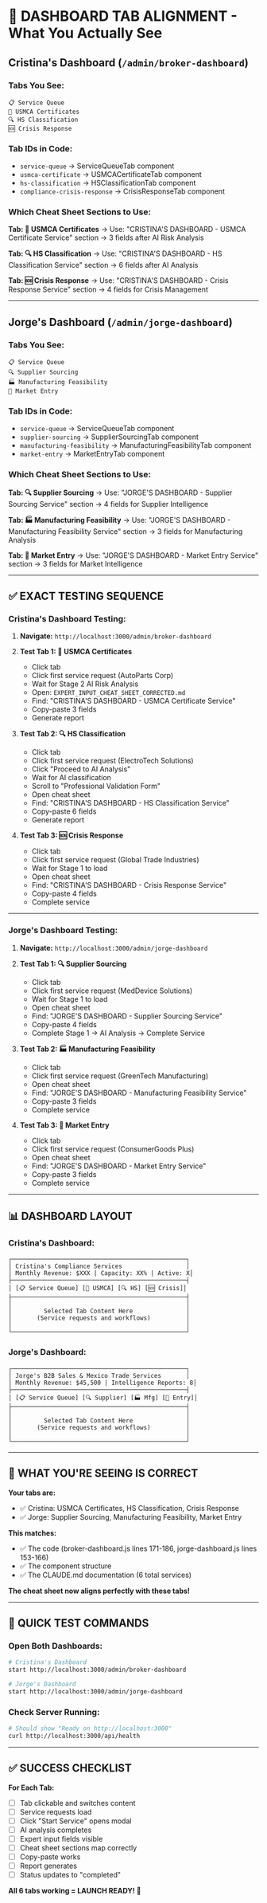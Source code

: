 # 🎯 DASHBOARD TAB ALIGNMENT - What You Actually See

## Cristina's Dashboard (`/admin/broker-dashboard`)

### Tabs You See:
```
📋 Service Queue
📜 USMCA Certificates
🔍 HS Classification
🆘 Crisis Response
```

### Tab IDs in Code:
- `service-queue` → ServiceQueueTab component
- `usmca-certificate` → USMCACertificateTab component
- `hs-classification` → HSClassificationTab component
- `compliance-crisis-response` → CrisisResponseTab component

### Which Cheat Sheet Sections to Use:

**Tab: 📜 USMCA Certificates**
→ Use: "CRISTINA'S DASHBOARD - USMCA Certificate Service" section
→ 3 fields after AI Risk Analysis

**Tab: 🔍 HS Classification**
→ Use: "CRISTINA'S DASHBOARD - HS Classification Service" section
→ 6 fields after AI Analysis

**Tab: 🆘 Crisis Response**
→ Use: "CRISTINA'S DASHBOARD - Crisis Response Service" section
→ 4 fields for Crisis Management

---

## Jorge's Dashboard (`/admin/jorge-dashboard`)

### Tabs You See:
```
📋 Service Queue
🔍 Supplier Sourcing
🏭 Manufacturing Feasibility
🚀 Market Entry
```

### Tab IDs in Code:
- `service-queue` → ServiceQueueTab component
- `supplier-sourcing` → SupplierSourcingTab component
- `manufacturing-feasibility` → ManufacturingFeasibilityTab component
- `market-entry` → MarketEntryTab component

### Which Cheat Sheet Sections to Use:

**Tab: 🔍 Supplier Sourcing**
→ Use: "JORGE'S DASHBOARD - Supplier Sourcing Service" section
→ 4 fields for Supplier Intelligence

**Tab: 🏭 Manufacturing Feasibility**
→ Use: "JORGE'S DASHBOARD - Manufacturing Feasibility Service" section
→ 3 fields for Manufacturing Analysis

**Tab: 🚀 Market Entry**
→ Use: "JORGE'S DASHBOARD - Market Entry Service" section
→ 3 fields for Market Intelligence

---

## ✅ EXACT TESTING SEQUENCE

### Cristina's Dashboard Testing:

1. **Navigate:** `http://localhost:3000/admin/broker-dashboard`

2. **Test Tab 1: 📜 USMCA Certificates**
   - Click tab
   - Click first service request (AutoParts Corp)
   - Wait for Stage 2 AI Risk Analysis
   - Open: `EXPERT_INPUT_CHEAT_SHEET_CORRECTED.md`
   - Find: "CRISTINA'S DASHBOARD - USMCA Certificate Service"
   - Copy-paste 3 fields
   - Generate report

3. **Test Tab 2: 🔍 HS Classification**
   - Click tab
   - Click first service request (ElectroTech Solutions)
   - Click "Proceed to AI Analysis"
   - Wait for AI classification
   - Scroll to "Professional Validation Form"
   - Open cheat sheet
   - Find: "CRISTINA'S DASHBOARD - HS Classification Service"
   - Copy-paste 6 fields
   - Generate report

4. **Test Tab 3: 🆘 Crisis Response**
   - Click tab
   - Click first service request (Global Trade Industries)
   - Wait for Stage 1 to load
   - Open cheat sheet
   - Find: "CRISTINA'S DASHBOARD - Crisis Response Service"
   - Copy-paste 4 fields
   - Complete service

---

### Jorge's Dashboard Testing:

1. **Navigate:** `http://localhost:3000/admin/jorge-dashboard`

2. **Test Tab 1: 🔍 Supplier Sourcing**
   - Click tab
   - Click first service request (MedDevice Solutions)
   - Wait for Stage 1 to load
   - Open cheat sheet
   - Find: "JORGE'S DASHBOARD - Supplier Sourcing Service"
   - Copy-paste 4 fields
   - Complete Stage 1 → AI Analysis → Complete Service

3. **Test Tab 2: 🏭 Manufacturing Feasibility**
   - Click tab
   - Click first service request (GreenTech Manufacturing)
   - Open cheat sheet
   - Find: "JORGE'S DASHBOARD - Manufacturing Feasibility Service"
   - Copy-paste 3 fields
   - Complete service

4. **Test Tab 3: 🚀 Market Entry**
   - Click tab
   - Click first service request (ConsumerGoods Plus)
   - Open cheat sheet
   - Find: "JORGE'S DASHBOARD - Market Entry Service"
   - Copy-paste 3 fields
   - Complete service

---

## 📊 DASHBOARD LAYOUT

### Cristina's Dashboard:
```
┌─────────────────────────────────────────────────┐
│ Cristina's Compliance Services                  │
│ Monthly Revenue: $XXX | Capacity: XX% | Active: X│
├─────────────────────────────────────────────────┤
│ [📋 Service Queue] [📜 USMCA] [🔍 HS] [🆘 Crisis]│
├─────────────────────────────────────────────────┤
│                                                 │
│         Selected Tab Content Here               │
│       (Service requests and workflows)          │
│                                                 │
└─────────────────────────────────────────────────┘
```

### Jorge's Dashboard:
```
┌─────────────────────────────────────────────────┐
│ Jorge's B2B Sales & Mexico Trade Services       │
│ Monthly Revenue: $45,500 | Intelligence Reports: 8│
├─────────────────────────────────────────────────┤
│ [📋 Service Queue] [🔍 Supplier] [🏭 Mfg] [🚀 Entry]│
├─────────────────────────────────────────────────┤
│                                                 │
│         Selected Tab Content Here               │
│       (Service requests and workflows)          │
│                                                 │
└─────────────────────────────────────────────────┘
```

---

## 🎯 WHAT YOU'RE SEEING IS CORRECT

**Your tabs are:**
- ✅ Cristina: USMCA Certificates, HS Classification, Crisis Response
- ✅ Jorge: Supplier Sourcing, Manufacturing Feasibility, Market Entry

**This matches:**
- ✅ The code (broker-dashboard.js lines 171-186, jorge-dashboard.js lines 153-166)
- ✅ The component structure
- ✅ The CLAUDE.md documentation (6 total services)

**The cheat sheet now aligns perfectly with these tabs!**

---

## 🚀 QUICK TEST COMMANDS

### Open Both Dashboards:
```bash
# Cristina's Dashboard
start http://localhost:3000/admin/broker-dashboard

# Jorge's Dashboard
start http://localhost:3000/admin/jorge-dashboard
```

### Check Server Running:
```bash
# Should show "Ready on http://localhost:3000"
curl http://localhost:3000/api/health
```

---

## ✅ SUCCESS CHECKLIST

**For Each Tab:**
- [ ] Tab clickable and switches content
- [ ] Service requests load
- [ ] Click "Start Service" opens modal
- [ ] AI analysis completes
- [ ] Expert input fields visible
- [ ] Cheat sheet sections map correctly
- [ ] Copy-paste works
- [ ] Report generates
- [ ] Status updates to "completed"

**All 6 tabs working = LAUNCH READY! 🚀**

